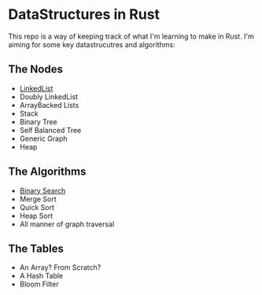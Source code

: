 # DataStructures in Rust

This repo is a way of keeping track of what I'm learning to make in Rust. I'm aiming for some key datastrucutres and algorithms:

## The Nodes
- [LinkedList](https://github.com/philipfranchi/ruststructs/blob/master/src/linkedlist/README.md)
- Doubly LinkedList
- ArrayBacked Lists
- Stack
- Binary Tree
- Self Balanced Tree
- Generic Graph
- Heap

## The Algorithms
- [Binary Search](https://github.com/philipfranchi/ruststructs/blob/master/src/binarysearch/README.md)
- Merge Sort
- Quick Sort
- Heap Sort
- All manner of graph traversal

## The Tables
- An Array? From Scratch?
- A Hash Table
- Bloom Filter
